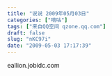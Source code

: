 ```yaml
---
title: "说说 2009年05月03日"
categories: ["嘀咕"]
tags: ["来自QQ空间 qzone.qq.com"]
draft: false
slug: "nKC97i"
date: "2009-05-03 17:17:39"
---
```


eallion.jobidc.com
